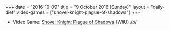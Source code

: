 +++
date = "2016-10-09"
title = "9 October 2016 (Sunday)"
layout = "daily-diet"
video-games = ["shovel-knight-plague-of-shadows"]
+++

<ul>
<li class="entry Video Game">Video Game: <a href="/video-games/shovel-knight-plague-of-shadows">Shovel Knight: Plague of Shadows</a> {WiiU} /b/</li>
</ul>